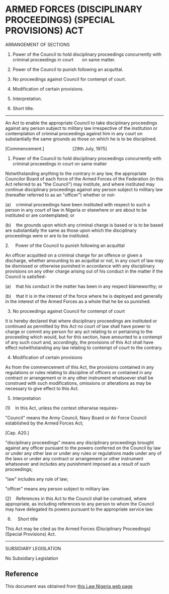 # ARMED FORCES (DISCIPLINARY PROCEEDINGS) (SPECIAL PROVISIONS) ACT

ARRANGEMENT OF SECTIONS

1. Power of the Council to hold disciplinary proceedings concurrently with criminal proceedings in court       on same matter.

2. Power of the Council to punish following an acquittal.

3. No proceedings against Council for contempt of court.

4. Modification of certain provisions.

5. Interpretation.

6. Short title.

______________________

An Act to enable the appropriate Council to take disciplinary proceedings against any person subject to military law irrespective of the institution or contemplation of criminal proceedings against him in any court on substantially the same grounds as those on which he is to be disciplined.

[Commencement.]                       [29th July, 1975]

1. Power of the Council to hold disciplinary proceedings concurrently with criminal proceedings in court on same matter

Notwithstanding anything to the contrary in any law, the appropriate Councilor Board of each force of the Armed Forces of the Federation (in this Act referred to as "the Council") may institute, and where instituted may continue disciplinary proceedings against any person subject to military law (hereafter referred to as an "officer") whether or not-

(a)    criminal proceedings have been instituted with respect to such a person in any court of law in Nigeria or elsewhere or are about to be instituted or are contemplated; or

(b)    the grounds upon which any criminal charge is based or is to be based are substantially the same as those upon which the disciplinary proceedings were or are to be instituted.

2.     Power of the Council to punish following an acquittal

An officer acquitted on a criminal charge for an offence or given a discharge, whether amounting to an acquittal or not, in any court of law may be dismissed or otherwise punished in accordance with any disciplinary provisions on any other charge arising out of his conduct in the matter if the Council is satisfied-

(a)    that his conduct in the matter has been in any respect blameworthy; or

(b)    that it is in the interest of the force where he is deployed and generally in the interest of the Armed Forces as a whole that he be so punished.

3. No proceedings against Council for contempt of court

It is hereby declared that where disciplinary proceedings are instituted or continued as permitted by this Act no court of law shall have power to charge or commit any person for any act relating to or pertaining to the proceeding which would, but for this section, have amounted to a contempt of any such court and, accordingly, the provisions of this Act shall have effect notwithstanding any law relating to contempt of court to the contrary.

4. Modification of certain provisions

As from the commencement of this Act, the provisions contained in any regulations or rules relating to discipline of officers or contained in any contract or arrangement or in any other instrument whatsoever shall be construed with such modifications, omissions or alterations as may be necessary to give effect to this Act.

5. Interpretation

(1)    In this Act, unless the context otherwise requires-

"Council" means the Army Council, Navy Board or Air Force Council established by the Armed Forces Act;

[Cap. A20.]

"disciplinary proceedings" means any disciplinary proceedings brought against any officer pursuant to the powers conferred on the Council by law or under any other law or under any rules or regulations made under any of the laws or under any contract or arrangement or other instrument whatsoever and includes any punishment imposed as a result of such proceedings;

"law" includes any rule of law;

"officer" means any person subject to military law.

(2)    References in this Act to the Council shall be construed, where appropriate, as including references to any person to whom the Council may have delegated its powers pursuant to the appropriate service law.

6.     Short title

This Act may be cited as the Armed Forces (Disciplinary Proceedings) (Special Provisions) Act.

______________________

SUBSIDIARY LEGISLATION

No Subsidiary Legislation

## Reference

This document was obtained from [this Law Nigeria web page](http://www.lawnigeria.com/LFN/A/Armed-Forces-%28Disciplinary-Proceedings%29-%28Special-Provisions%29Act.php)